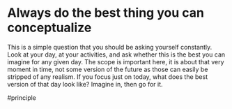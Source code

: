 # Always do the best thing you can conceptualize
This is a simple question that you should be asking yourself constantly. Look at your day, at your activities, and ask whether this is the best you can imagine for any given day. The scope is important here, it is about that very moment in time, not some version of the future as those can easily be stripped of any realism. If you focus just on today, what does the best version of that day look like? Imagine in, then go for it.

#principle